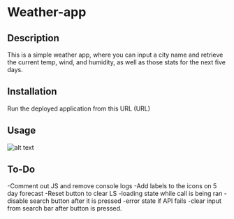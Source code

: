 # Weather-app

## Description

This is a simple weather app, where you can input a city name and retrieve the current temp, wind, and humidity, as well as those stats for the next five days. 

## Installation

Run the deployed application from this URL (URL)

## Usage



![alt text](assets/images/screenshot.png)

## To-Do

-Comment out JS and remove console logs
-Add labels to the icons on 5 day forecast
-Reset button to clear LS
-loading state while call is being ran
-disable search button after it is pressed
-error state if API fails
-clear input from search bar after button is pressed. 